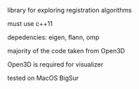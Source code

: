 library for exploring registration algorithms

must use c++11

depedencies:
eigen, flann, omp

majority of the code taken from Open3D

Open3D is required for visualizer

tested on MacOS BigSur
